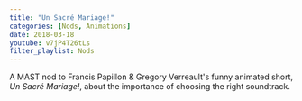 ```yaml
---
title: "Un Sacré Mariage!"
categories: [Nods, Animations]
date: 2018-03-18
youtube: v7jP4T26tLs
filter_playlist: Nods
---
```


A MAST nod to Francis Papillon & Gregory Verreault's funny animated short, _Un Sacré Mariage!_, about the importance of choosing the right soundtrack.
